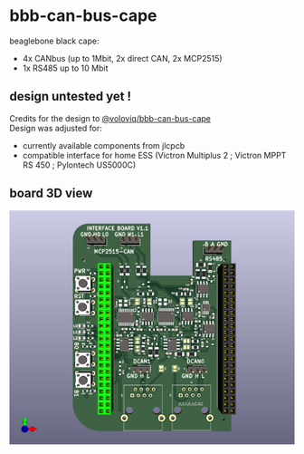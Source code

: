 # bbb-can-bus-cape
beaglebone black cape:
- 4x CANbus (up to 1Mbit, 2x direct CAN, 2x MCP2515)
- 1x RS485 up to 10 Mbit

## __design untested yet !__

Credits for the design to [@voloviq/bbb-can-bus-cape](https://github.com/voloviq/bbb-can-bus-cape)  
Design was adjusted for:
- currently available components from jlcpcb
- compatible interface for home ESS (Victron Multiplus 2 ; Victron MPPT RS 450 ; Pylontech US5000C)


## board 3D view

![PCB_3D](interfaces.png)

